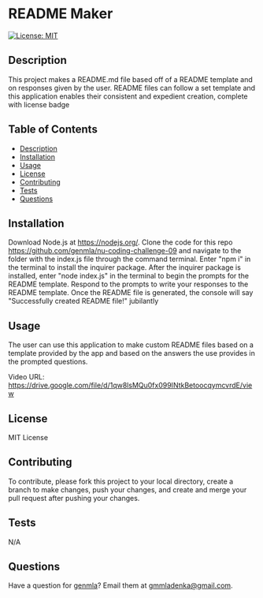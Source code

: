 # README Maker

[![License: MIT](https://img.shields.io/badge/License-MIT-yellow.svg)](https://opensource.org/licenses/MIT)

## Description

This project makes a README.md file based off of a README template and on responses given by the user. README files can follow a set template and this application enables their consistent and expedient creation, complete with license badge

## Table of Contents

- [Description](#description)
- [Installation](#installation)
- [Usage](#usage)
- [License](#license)
- [Contributing](#contributing)
- [Tests](#tests)
- [Questions](#questions)


## Installation

Download Node.js at https://nodejs.org/. Clone the code for this repo https://github.com/genmla/nu-coding-challenge-09 and navigate to the folder with the index.js file through the command terminal. Enter "npm i" in the terminal to install the inquirer package. After the inquirer package is installed, enter "node index.js" in the terminal to begin the prompts for the README template. Respond to the prompts to write your responses to the README template. Once the README file is generated, the console will say "Successfully created README file!" jubilantly

## Usage

The user can use this application to make custom README files based on a template provided by the app and based on the answers the use provides in the prompted questions.

Video URL: https://drive.google.com/file/d/1qw8lsMQu0fx099INtkBetoocqymcvrdE/view

## License

MIT License

## Contributing

To contribute, please fork this project to your local directory, create a branch to make changes, push your changes, and create and merge your pull request after pushing your changes.

## Tests

N/A

## Questions

Have a question for [genmla](https://github.com/genmla)? Email them at [gmmladenka@gmail.com](gmmladenka@gmail.com).
